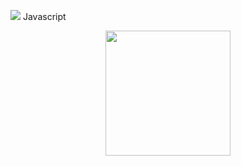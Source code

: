 <span><img src="{https://img.shields.io/badge/Visual_Studio_Code-0078D4?style=for-the-badge&logo=visual%20studio%20code&logoColor=white}" /> Javascript </span>
<p align="center">
  <img width="200" height="200" src="https://media.giphy.com/media/du3J3cXyzhj75IOgvA/giphy.gif">
</p>


